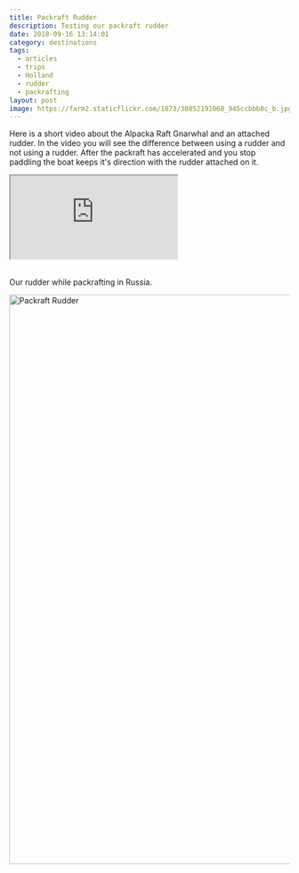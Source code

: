 ```yaml
---
title: Packraft Rudder
description: Testing our packraft rudder
date: 2018-09-16 13:14:01
category: destinations
tags:
  - articles
  - trips
  - Holland
  - rudder
  - packrafting
layout: post
image: https://farm2.staticflickr.com/1873/30852191068_945ccbbb8c_b.jpg
---
```


Here is a short video about the Alpacka Raft Gnarwhal and an attached rudder. In the video you will see the difference between using a rudder and not using a rudder. After the packraft has accelerated and you stop paddling the boat keeps it's direction with the rudder attached on it.

<div class="embed-responsive embed-responsive-16by9">
    <iframe class="embed-responsive-item" src="https://www.youtube.com/embed/qklrLxHPZW4"></iframe>
</div>

<br>
<!--more-->

Our rudder while packrafting in Russia.

<a data-flickr-embed="true"  href="https://www.flickr.com/photos/90204224@N07/30852191068/in/dateposted-public/" title="Packraft Rudder"><img src="https://farm2.staticflickr.com/1873/30852191068_945ccbbb8c_b.jpg" width="768" height="1024" alt="Packraft Rudder"></a><script async src="//embedr.flickr.com/assets/client-code.js" charset="utf-8"></script>
